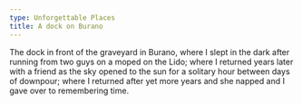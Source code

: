 ```yaml
---
type: Unforgettable Places
title: A dock on Burano
---
```


The dock in front of the graveyard in Burano, where I slept in the dark after running from two guys on a moped on the Lido; where I returned years later with a friend as the sky opened to the sun for a solitary hour between days of downpour; where I returned after yet more years and she napped and I gave over to remembering time.
